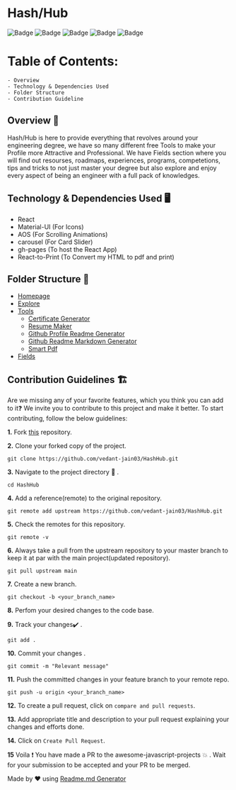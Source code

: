 # Hash/Hub

![Badge](https://img.shields.io/badge/Tech_Stack-React-yellow) ![Badge](https://img.shields.io/badge/Version-1.2-green) ![Badge](https://img.shields.io/badge/License-Apache_2.0-blue) ![Badge](https://img.shields.io/badge/Type-OpenSource-orange) ![Badge](https://img.shields.io/badge/For-Students-red)

# Table of Contents:

    - Overview
    - Technology & Dependencies Used
    - Folder Structure
    - Contribution Guideline

## Overview 🔨

Hash/Hub is here to provide everything that revolves around your engineering degree, we have so many different free Tools to make your Profile more Attractive and Professional. We have Fields section where you will find out resourses, roadmaps, experiences, programs, competetions, tips and tricks to not just master your degree but also explore and enjoy every aspect of being an engineer with a full pack of knowledges.

## Technology & Dependencies Used 🖥️

* React
* Material-UI (For Icons)
* AOS (For Scrolling Animations)
* carousel (For Card Slider)
* gh-pages (To host the React App)
* React-to-Print (To Convert my HTML to pdf and print)

## Folder Structure 📒

* [Homepage](https://github.com/vedant-jain03/HashHub/tree/master/src/Components/Homepage)
* [Explore](https://github.com/vedant-jain03/HashHub/tree/master/src/Components/Explore)
* [Tools](https://github.com/vedant-jain03/HashHub/tree/master/src/Components/Tools)
    - [Certificate Generator](https://github.com/vedant-jain03/HashHub/tree/master/src/Components/Tools/Certificate%20Generator)
    - [Resume Maker](https://github.com/vedant-jain03/HashHub/tree/master/src/Components/Tools/Resume%20Maker)
    - [Github Profile Readme Generator](https://github.com/vedant-jain03/HashHub/tree/master/src/Components/Tools/Github_Profile_Readme_Generator)
    - [Github Readme Markdown Generator](https://github.com/vedant-jain03/HashHub/tree/master/src/Components/Tools/Github%20Markdown%20Generator)
    - [Smart Pdf](https://github.com/vedant-jain03/HashHub/tree/master/src/Components/Tools/Smart%20Pdf)
* [Fields](https://github.com/vedant-jain03/HashHub/tree/master/src/Components/Fields)

## Contribution Guidelines 🏗

Are we missing any of your favorite features, which you think you can add to it❓ We invite you to contribute to this project and make it better. To start contributing, follow the below guidelines:

**1.** Fork [this](https://github.com/vedant-jain03/HashHub) repository.

**2.** Clone your forked copy of the project.

```
git clone https://github.com/vedant-jain03/HashHub.git
```

**3.** Navigate to the project directory :file_folder: .

```
cd HashHub
```

**4.** Add a reference(remote) to the original repository.

```
git remote add upstream https://github.com/vedant-jain03/HashHub.git
```

**5.** Check the remotes for this repository.

```
git remote -v
```

**6.** Always take a pull from the upstream repository to your master branch to keep it at par with the main project(updated repository).

```
git pull upstream main
```

**7.** Create a new branch.

```
git checkout -b <your_branch_name>
```

**8.** Perfom your desired changes to the code base.

**9.** Track your changes:heavy_check_mark: .

```
git add .
```

**10.** Commit your changes .

```
git commit -m "Relevant message"
```

**11.** Push the committed changes in your feature branch to your remote repo.

```
git push -u origin <your_branch_name>
```

**12.** To create a pull request, click on `compare and pull requests`.

**13.** Add appropriate title and description to your pull request explaining your changes and efforts done.

**14.** Click on `Create Pull Request`.

**15** Voila :exclamation: You have made a PR to the awesome-javascript-projects :boom: . Wait for your submission to be accepted and your PR to be merged.

Made by ❤️ using [Readme.md Generator](https://github.com/vedant-jain03/Repo-Readme-Md-Generator)
